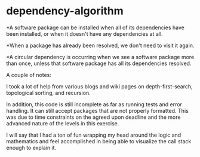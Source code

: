 # dependency-algorithm


*A software package can be installed when all of its dependencies have been installed, or when it doesn't have any dependencies at all.

*When a package has already been resolved, we don't need to visit it again.

*A circular dependency is occurring when we see a software package more than once, unless that software package has all its dependencies resolved.


A couple of notes:

I took a lot of help from various blogs and wiki pages on depth-first-search, topological sorting, and recursion.

In addition, this code is still incomplete as far as running tests and error handling.  It can still accept packages that are not
properly formatted.  This was due to time constraints on the agreed upon deadline and the more advanced nature of the levels in 
this exercise.

I will say that I had a ton of fun wrapping my head around the logic and mathematics and feel accomplished in
being able to visualize the call stack enough to explain it.